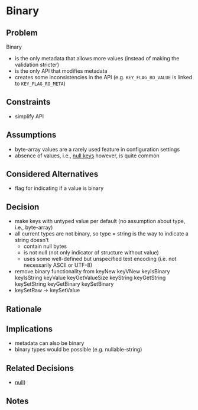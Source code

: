 # Binary

## Problem

Binary

- is the only metadata that allows more values (instead of making the validation stricter)
- is the only API that modifies metadata
- creates some inconsistencies in the API (e.g. `KEY_FLAG_RO_VALUE` is linked to `KEY_FLAG_RO_META`)

## Constraints

- simplify API

## Assumptions

- byte-array values are a rarely used feature in configuration settings
- absence of values, i.e., [null keys](null.md) however, is quite common

## Considered Alternatives

- flag for indicating if a value is binary

## Decision

- make keys with untyped value per default (no assumption about type, i.e., byte-array)
- all current types are not binary, so type = string is the way to indicate a string doesn't
  - contain null bytes
  - is not null (not only indicator of structure without value)
  - uses some well-defined but unspecified text encoding (i.e. not necessarily ASCII or UTF-8)
- remove binary functionality from keyNew keyVNew keyIsBinary keyIsString keyValue keyGetValueSize keyString keyGetString keySetString keyGetBinary keySetBinary
- keySetRaw -> keySetValue

## Rationale

## Implications

- metadata can also be binary
- binary types would be possible (e.g. nullable-string)

## Related Decisions

- [null](null.md))

## Notes
